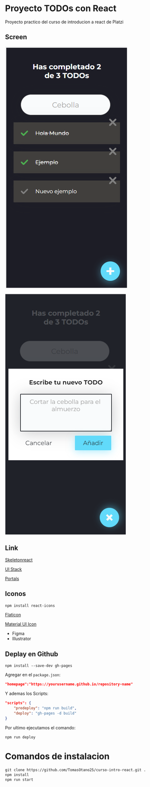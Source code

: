 # Proyecto TODOs con React

Proyecto practico del curso de introducion a react de Platzi

## Screen

![Este es un screen de la app](https://github.com/TomasOtano25/curso-intro-react/blob/main/screen/screen-1.png)

![Esta es otro imagen de la app](https://github.com/TomasOtano25/curso-intro-react/blob/main/screen/screen-2.png)

## Link

[Skeletonreact](https://skeletonreact.com/)

[UI Stack](https://platzi.com/blog/ui-stack/)

[Portals](https://reactjs.org/docs/portals.html#gatsby-focus-wrapper)

## Iconos

`npm install react-icons`

[Flaticon](https://www.flaticon.com/)

[Material UI Icon](https://material.io/design/iconography/system-icons.html#design-principles)

- Figma
- Illustrator

## Deplay en Github

```
npm install --save-dev gh-pages
```

Agregar en el `package.json`:

```json
"homepage":"https://yourusername.github.io/repository-name"
```

Y ademas los Scripts:

```json
"scripts": {
    "predeploy": "npm run build",
    "deploy": "gh-pages -d build"
}
```

Por ultimo ejecutamos el comando:

```
npm run deploy
```

# Comandos de instalacion

```
git clone https://github.com/TomasOtano25/curso-intro-react.git .
npm install
npm run start
```
